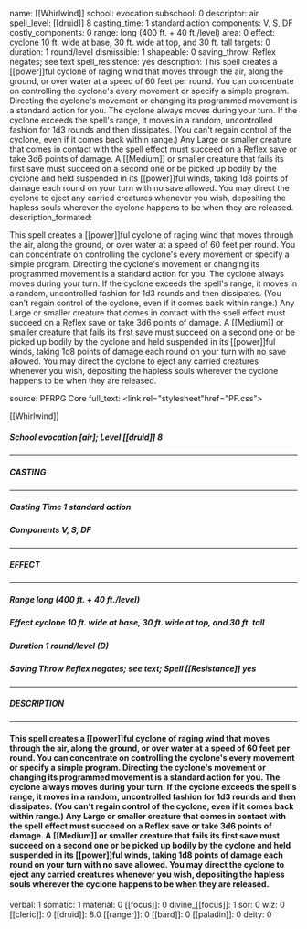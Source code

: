 name: [[Whirlwind]]
school: evocation
subschool: 0
descriptor: air
spell_level: [[druid]] 8
casting_time: 1 standard action
components: V, S, DF
costly_components: 0
range: long (400 ft. + 40 ft./level)
area: 0
effect: cyclone 10 ft. wide at base, 30 ft. wide at top, and 30 ft. tall
targets: 0
duration: 1 round/level
dismissible: 1
shapeable: 0
saving_throw: Reflex negates; see text
spell_resistence: yes
description: This spell creates a [[power]]ful cyclone of raging wind that moves through the air, along the ground, or over water at a speed of 60 feet per round. You can concentrate on controlling the cyclone's every movement or specify a simple program. Directing the cyclone's movement or changing its programmed movement is a standard action for you. The cyclone always moves during your turn. If the cyclone exceeds the spell's range, it moves in a random, uncontrolled fashion for 1d3 rounds and then dissipates. (You can't regain control of the cyclone, even if it comes back within range.) Any Large or smaller creature that comes in contact with the spell effect must succeed on a Reflex save or take 3d6 points of damage. A [[Medium]] or smaller creature that fails its first save must succeed on a second one or be picked up bodily by the cyclone and held suspended in its [[power]]ful winds, taking 1d8 points of damage each round on your turn with no save allowed. You may direct the cyclone to eject any carried creatures whenever you wish, depositing the hapless souls wherever the cyclone happens to be when they are released.
description_formated: <p>This spell creates a [[power]]ful cyclone of raging wind that moves through the air, along the ground, or over water at a speed of 60 feet per round. You can concentrate on controlling the cyclone's every movement or specify a simple program. Directing the cyclone's movement or changing its programmed movement is a standard action for you. The cyclone always moves during your turn. If the cyclone exceeds the spell's range, it moves in a random, uncontrolled fashion for 1d3 rounds and then dissipates. (You can't regain control of the cyclone, even if it comes back within range.) Any Large or smaller creature that comes in contact with the spell effect must succeed on a Reflex save or take 3d6 points of damage. A [[Medium]] or smaller creature that fails its first save must succeed on a second one or be picked up bodily by the cyclone and held suspended in its [[power]]ful winds, taking 1d8 points of damage each round on your turn with no save allowed. You may direct the cyclone to eject any carried creatures whenever you wish, depositing the hapless souls wherever the cyclone happens to be when they are released.</p>
source: PFRPG Core
full_text: <link rel="stylesheet"href="PF.css"><div class="heading"><p class="alignleft">[[Whirlwind]]</p><div style="clear: both;"></div></div><div><h5><b>School </b>evocation [air]; <b>Level </b>[[druid]] 8</h5></div><hr/><div><h5><b>CASTING</b></h5></div><hr/><div><h5><b>Casting Time </b>1 standard action</h5><h5><b>Components </b>V, S, DF</h5></div><hr/><div><h5><b>EFFECT</b></h5></div><hr/><div><h5><b>Range </b>long (400 ft. + 40 ft./level)</h5><h5><b>Effect </b>cyclone 10 ft. wide at base, 30 ft. wide at top, and 30 ft. tall</h5><h5><b>Duration </b>1 round/level (D)</h5><h5><b>Saving Throw </b>Reflex negates; see text; <b>Spell [[Resistance]] </b>yes</h5></div><hr/><div><h5><b>DESCRIPTION</b></h5></div><hr/><div><h4><p>This spell creates a [[power]]ful cyclone of raging wind that moves through the air, along the ground, or over water at a speed of 60 feet per round. You can concentrate on controlling the cyclone's every movement or specify a simple program. Directing the cyclone's movement or changing its programmed movement is a standard action for you. The cyclone always moves during your turn. If the cyclone exceeds the spell's range, it moves in a random, uncontrolled fashion for 1d3 rounds and then dissipates. (You can't regain control of the cyclone, even if it comes back within range.) Any Large or smaller creature that comes in contact with the spell effect must succeed on a Reflex save or take 3d6 points of damage. A [[Medium]] or smaller creature that fails its first save must succeed on a second one or be picked up bodily by the cyclone and held suspended in its [[power]]ful winds, taking 1d8 points of damage each round on your turn with no save allowed. You may direct the cyclone to eject any carried creatures whenever you wish, depositing the hapless souls wherever the cyclone happens to be when they are released.</p></h4></div>
verbal: 1
somatic: 1
material: 0
[[focus]]: 0
divine_[[focus]]: 1
sor: 0
wiz: 0
[[cleric]]: 0
[[druid]]: 8.0
[[ranger]]: 0
[[bard]]: 0
[[paladin]]: 0
deity: 0
